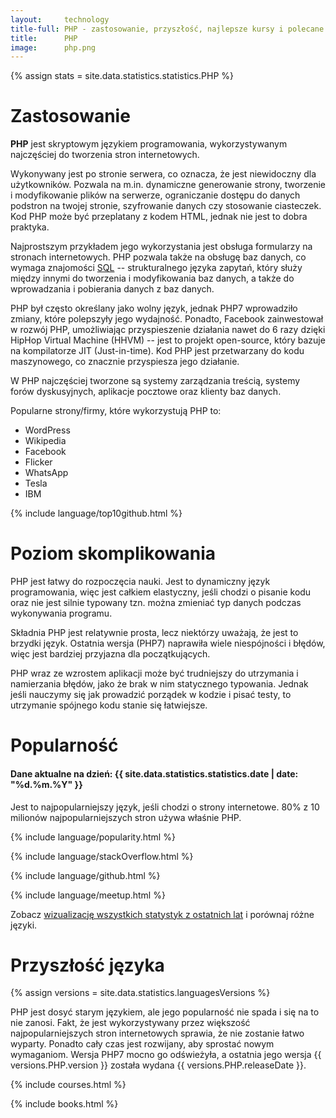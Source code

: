 ```yaml
---
layout:     technology
title-full: PHP - zastosowanie, przyszłość, najlepsze kursy i polecane książki
title:      PHP
image:      php.png
---
```


{% assign stats = site.data.statistics.statistics.PHP %}

# Zastosowanie

**PHP** jest skryptowym językiem programowania, wykorzystywanym najczęściej do tworzenia stron internetowych. 

Wykonywany jest po stronie serwera, co oznacza, że jest niewidoczny dla użytkowników. Pozwala na m.in. dynamiczne generowanie strony, tworzenie i modyfikowanie plików na serwerze, ograniczanie dostępu do danych podstron na twojej stronie, szyfrowanie danych czy stosowanie ciasteczek. Kod PHP może być przeplatany z kodem HTML, jednak nie jest to dobra praktyka. 

Najprostszym przykładem jego wykorzystania jest obsługa formularzy na stronach internetowych. PHP pozwala także na obsługę baz danych, co wymaga znajomości [SQL](/technologie/sql) -- strukturalnego języka zapytań, który służy między innymi do tworzenia i modyfikowania baz danych, a także do wprowadzania i pobierania danych z baz danych.

PHP był często określany jako wolny język, jednak PHP7 wprowadziło zmiany, które polepszyły jego wydajność. Ponadto, Facebook zainwestował w rozwój PHP, umożliwiając przyspieszenie działania nawet do 6 razy dzięki HipHop Virtual Machine (HHVM) -- jest to projekt open-source, który bazuje na kompilatorze JIT (Just-in-time). Kod PHP jest przetwarzany do kodu maszynowego, co znacznie przyspiesza jego działanie.

W PHP najczęściej tworzone są systemy zarządzania treścią, systemy forów dyskusyjnych, aplikacje pocztowe oraz klienty baz danych.

Popularne strony/firmy, które wykorzystują PHP to:
- WordPress
- Wikipedia
- Facebook
- Flicker
- WhatsApp
- Tesla 
- IBM

{% include language/top10github.html %}

# Poziom skomplikowania

PHP jest łatwy do rozpoczęcia nauki. Jest to dynamiczny język programowania, więc jest całkiem elastyczny, jeśli chodzi o pisanie kodu oraz nie jest silnie typowany tzn. można zmieniać typ danych podczas wykonywania programu. 

Składnia PHP jest relatywnie prosta, lecz niektórzy uważają, że jest to brzydki język. Ostatnia wersja (PHP7) naprawiła wiele niespójności i błędów, więc jest bardziej przyjazna dla początkujących.

PHP wraz ze wzrostem aplikacji może być trudniejszy do utrzymania i namierzania błędów, jako że brak w nim statycznego typowania. Jednak jeśli nauczymy się jak prowadzić porządek w kodzie i pisać testy, to utrzymanie spójnego kodu stanie się łatwiejsze.

# Popularność

<h4>Dane aktualne na dzień: {{ site.data.statistics.statistics.date | date: "%d.%m.%Y"  }}</h4>

Jest to najpopularniejszy język, jeśli chodzi o strony internetowe. 80% z 10 milionów najpopularniejszych stron używa właśnie PHP.

{% include language/popularity.html %}

{% include language/stackOverflow.html %}

{% include language/github.html %}

{% include language/meetup.html %}

Zobacz [wizualizację wszystkich statystyk z ostatnich lat](/statystyki-jezykow-programowania-2019) i porównaj różne języki.

# Przyszłość języka

{% assign versions = site.data.statistics.languagesVersions %}

PHP jest dosyć starym językiem, ale jego popularność nie spada i się na to nie zanosi. Fakt, że jest wykorzystywany przez większość najpopularniejszych stron internetowych sprawia, że nie zostanie łatwo wyparty. Ponadto cały czas jest rozwijany, aby sprostać nowym wymaganiom. Wersja PHP7 mocno go odświeżyła, a ostatnia jego wersja {{ versions.PHP.version }} została wydana {{ versions.PHP.releaseDate }}.

{% include courses.html %}

{% include books.html %}
